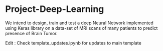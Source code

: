 # Project-Deep-Learning
We intend to design, train and test a deep Neural Network implemented using Keras library on a data-set of MRI scans of many patients to predict presence of Brain Tumor. 

Edit : Check template_updates.ipynb for updates to main template
